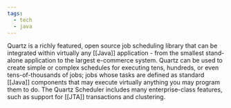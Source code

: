 ```yaml
---
tags:
  - tech
  - java
---
```

Quartz is a richly featured, open source job scheduling library that can be integrated within virtually any [[Java]] application - from the smallest stand-alone application to the largest e-commerce system. 
Quartz can be used to create simple or complex schedules for executing tens, hundreds, or even tens-of-thousands of jobs; jobs whose tasks are defined as standard [[Java]] components that may execute virtually anything you may program them to do. 
The Quartz Scheduler includes many enterprise-class features, such as support for [[JTA]] transactions and clustering.
